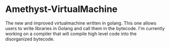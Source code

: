 # Amethyst-VirtualMachine
The new and improved virtualmachine written in golang. This one allows users to write libraries in Golang and call them in the bytecode. I'm currently working on a compiler that will compile high level code into the disorganized bytecode.
